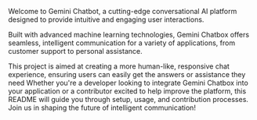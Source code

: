 Welcome to Gemini Chatbot, a cutting-edge conversational AI platform designed to provide intuitive and engaging user interactions. 

Built with advanced machine learning technologies, Gemini Chatbox offers seamless, intelligent communication for a variety of applications, from customer support to personal assistance. 

This project is aimed at creating a more human-like, responsive chat experience, ensuring users can easily get the answers or assistance they need 
Whether you're a developer looking to integrate Gemini Chatbox into your application or a contributor excited to help improve the platform, this README will guide you through setup, usage, and contribution processes. Join us in shaping the future of intelligent communication!  
